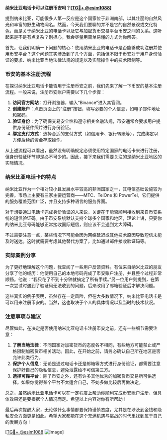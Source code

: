 **纳米比亚电话卡可以注册币安吗？[[TG💪+ @esim1088](https://t.me/s/esim1088)]**

提到纳米比亚，可能很多人第一反应是这个国家位于非洲南部，以其壮丽的自然风光和丰富的野生动物闻名。然而，今天我们要聊的并不是它的自然景观或文化特色，而是关于纳米比亚的电话卡以及它与加密货币交易平台币安之间的关系。这听起来是不是有点复杂？别担心，我会尽量用简单易懂的方式为你解答。

首先，让我们明确一下问题的核心：使用纳米比亚的电话卡是否能够成功注册并使用币安平台？这个问题其实涉及到了几个方面，包括但不限于币安对于用户身份验证的要求、纳米比亚当地法律法规的规定以及实际操作中的技术限制等。

### 币安的基本注册流程

在探讨纳米比亚电话卡能否用于注册币安之前，我们先来了解一下币安的基本注册流程。一般来说，注册币安账户需要以下几个步骤：

1. **访问官方网站**：打开浏览器，输入“Binance”进入其官网。
2. **创建账户**：点击页面上的“注册”按钮，填写必要的个人信息，如电子邮件地址和密码。
3. **验证身份**：为了确保交易安全性和遵守相关金融法规，币安通常会要求用户提供身份证件照片进行身份验证。
4. **绑定支付方式**：选择合适的支付方式（如信用卡、银行转账等），完成绑定以方便后续的资金存取操作。

从上述流程可以看出，虽然没有明确规定必须使用特定国家的电话卡来进行注册，但身份验证环节却是必不可少的。因此，接下来我们需要关注的是纳米比亚地区的实际情况。

### 纳米比亚电话卡的特点

纳米比亚作为一个相对较小且发展水平较高的非洲国家之一，其电信基础设施较为完善。市场上主要有三家主要运营商——MTC、TelOne 和 PowerTel，它们提供的服务覆盖范围广泛，并且支持多种语言的服务界面。

对于想要通过电话卡完成身份验证的人来说，关键在于能否顺利接收到来自币安系统的短信验证码。由于币安系统默认支持全球多个国家和地区，理论上讲，只要你的纳米比亚号码能够正常接收国际短信，则应该不会遇到太大障碍。

不过需要注意一点，某些情况下可能会因为网络延迟或其他技术原因导致短信未能及时送达。这时就需要考虑其他替代方案了，比如通过邮件接收验证码等。

### 实际案例分享

为了更好地理解这个问题，我查阅了一些用户反馈资料。有位来自纳米比亚的朋友分享了他的经历：他使用自己的本地号码完成了币安账户注册，并且整个过程非常顺畅。他说：“我只花了不到十分钟就搞定了所有手续。”另一位用户则提到，在第一次尝试时遇到了验证码无法收到的问题，后来改用了邮箱验证后才解决问题。

这些真实的例子表明，虽然存在一定风险，但在大多数情况下，纳米比亚电话卡是可以用来注册币安的。当然，这也取决于个人的具体情况以及当时的技术状况。

### 注意事项与建议

尽管如此，在决定是否使用纳米比亚电话卡注册币安之前，还有一些细节需要注意：

1. **了解当地法律**：不同国家对加密货币的态度各不相同，有些地方可能禁止或严格限制加密货币相关活动。因此，在开始之前，请务必确认自己所在地区是否允许此类行为。
2. **保护个人信息**：无论是通过电话卡还是邮箱等方式进行身份验证，都需要注意保护好自己的隐私信息，避免泄露给不可信第三方。
3. **选择可靠平台**：除了币安之外，还有许多其他优秀的加密货币交易所可供选择。如果你觉得某个平台不太适合自己，不妨多做比较后再做决定。

总之，虽然纳米比亚电话卡可以在一定程度上帮助你顺利完成币安账户注册，但具体效果还是要根据个人情况而定。希望以上内容对你有所帮助！

最后再次提醒大家，无论做什么事情都要保持谨慎态度，尤其是在涉及到金钱和隐私安全方面更是如此。希望大家都能在这个充满机遇与挑战的时代里找到属于自己的发展方向！

[[TG💪+ @esim1088](https://t.me/s/esim1088) ![Image](https://i.postimg.cc/4NQfJmqS/Snipaste-2025-05-13-00-14-12.png)]